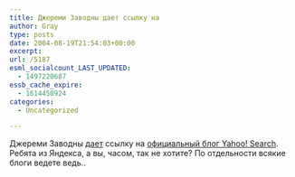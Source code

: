 ```yaml
---
title: Джереми Заводны дает ссылку на
author: Gray
type: posts
date: 2004-08-19T21:54:03+00:00
excerpt:
url: /5187
esml_socialcount_LAST_UPDATED:
  - 1497220687
essb_cache_expire:
  - 1614450924
categories:
  - Uncategorized

---
```








Джереми Заводны <a href="http://jeremy.zawodny.com/blog/archives/002431.html" target="_blank">дает</a> ссылку на <a href="http://www.ysearchblog.com/" target="_blank">официальный блог Yahoo! Search</a>.  
Ребята из Яндекса, а вы, часом, так не хотите? По отдельности всякие блоги ведете ведь..